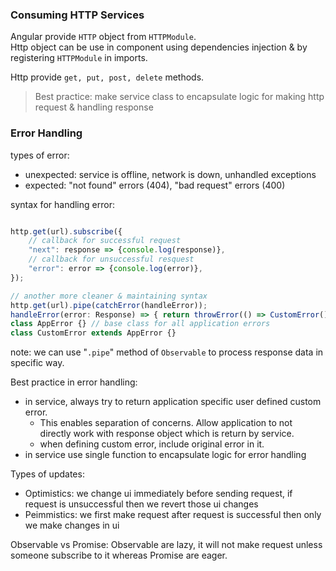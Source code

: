 ### Consuming HTTP Services
Angular provide `HTTP` object from `HTTPModule`.        
Http object can be use in component using dependencies injection & by registering `HTTPModule` in imports.
    
Http provide `get, put, post, delete`  methods.

>Best practice: make service class to encapsulate logic for making http request & handling response  

	 
### Error Handling
types of error:
- unexpected: service is offline, network is down, unhandled exceptions
- expected: "not found" errors (404), "bad request" errors (400)
         
syntax for handling error:
```typescript

http.get(url).subscribe({
	// callback for successful request
	"next": response => {console.log(response)},
	// callback for unsuccessful resquest
	"error": error => {console.log(error)},
});

// another more cleaner & maintaining syntax
http.get(url).pipe(catchError(handleError));
handleError(error: Response) => { return throwError(() => CustomError()); } 
class AppError {} // base class for all application errors
class CustomError extends AppError {}
```
            
note: we can use "`.pipe`" method of `Observable` to process response data in specific way.   
           
Best practice in error handling: 
 - in service, always try to return application specific user defined custom error.
	 - This enables separation of concerns. Allow application to not directly work with response object which is return by service.
	 - when defining custom error, include original error in it.
 - in service use single function to encapsulate logic for error handling
                          
Types of updates:
- Optimistics: we change ui immediately before sending request, if request is unsuccessful then we revert those ui changes
- Peimmistics: we first make request after request is successful then only we make changes in ui
                             
Observable vs Promise: Observable are lazy, it will not make request unless someone subscribe to it whereas Promise are eager.

